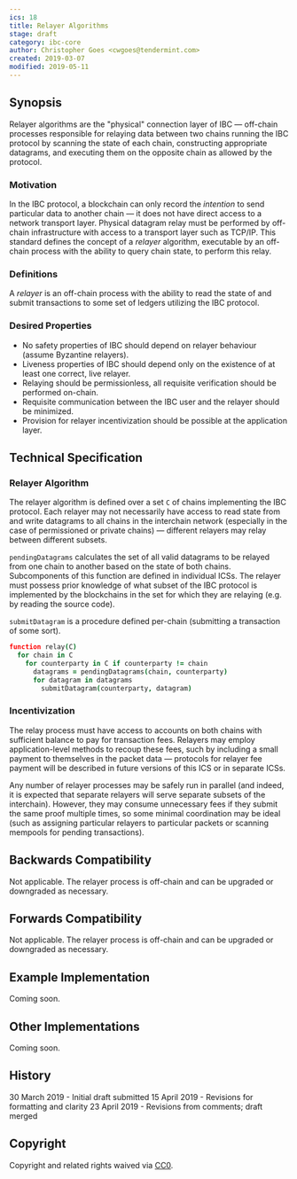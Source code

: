 ```yaml
---
ics: 18
title: Relayer Algorithms
stage: draft
category: ibc-core
author: Christopher Goes <cwgoes@tendermint.com>
created: 2019-03-07
modified: 2019-05-11
---
```


## Synopsis

Relayer algorithms are the "physical" connection layer of IBC — off-chain processes responsible for relaying data between two chains running the IBC protocol by scanning the state of each chain, constructing appropriate datagrams, and executing them on the opposite chain as allowed by the protocol.

### Motivation

In the IBC protocol, a blockchain can only record the *intention* to send particular data to another chain — it does not have direct access to a network transport layer. Physical datagram relay must be performed by off-chain infrastructure with access to a transport layer such as TCP/IP. This standard defines the concept of a *relayer* algorithm, executable by an off-chain process with the ability to query chain state, to perform this relay.

### Definitions

A *relayer* is an off-chain process with the ability to read the state of and submit transactions to some set of ledgers utilizing the IBC protocol.

### Desired Properties

- No safety properties of IBC should depend on relayer behaviour (assume Byzantine relayers).
- Liveness properties of IBC should depend only on the existence of at least one correct, live relayer.
- Relaying should be permissionless, all requisite verification should be performed on-chain.
- Requisite communication between the IBC user and the relayer should be minimized.
- Provision for relayer incentivization should be possible at the application layer.

## Technical Specification

### Relayer Algorithm

The relayer algorithm is defined over a set `C` of chains implementing the IBC protocol. Each relayer may not necessarily have access to read state from and write datagrams to all chains in the interchain network (especially in the case of permissioned or private chains) — different relayers may relay between different subsets.

`pendingDatagrams` calculates the set of all valid datagrams to be relayed from one chain to another based on the state of both chains. Subcomponents of this function are defined in individual ICSs. The relayer must possess prior knowledge of what subset of the IBC protocol is implemented by the blockchains in the set for which they are relaying (e.g. by reading the source code).

`submitDatagram` is a procedure defined per-chain (submitting a transaction of some sort).

```coffeescript
function relay(C)
  for chain in C
    for counterparty in C if counterparty != chain
      datagrams = pendingDatagrams(chain, counterparty)
      for datagram in datagrams
        submitDatagram(counterparty, datagram)
```

### Incentivization

The relay process must have access to accounts on both chains with sufficient balance to pay for transaction fees. Relayers may employ application-level methods to recoup these fees, such by including a small payment to themselves in the packet data — protocols for relayer fee payment will be described in future versions of this ICS or in separate ICSs.

Any number of relayer processes may be safely run in parallel (and indeed, it is expected that separate relayers will serve separate subsets of the interchain). However, they may consume unnecessary fees if they submit the same proof multiple times, so some minimal coordination may be ideal (such as assigning particular relayers to particular packets or scanning mempools for pending transactions).

## Backwards Compatibility

Not applicable. The relayer process is off-chain and can be upgraded or downgraded as necessary.

## Forwards Compatibility

Not applicable. The relayer process is off-chain and can be upgraded or downgraded as necessary.

## Example Implementation

Coming soon.

## Other Implementations

Coming soon.

## History

30 March 2019 - Initial draft submitted
15 April 2019 - Revisions for formatting and clarity
23 April 2019 - Revisions from comments; draft merged

## Copyright

Copyright and related rights waived via [CC0](https://creativecommons.org/publicdomain/zero/1.0/).
